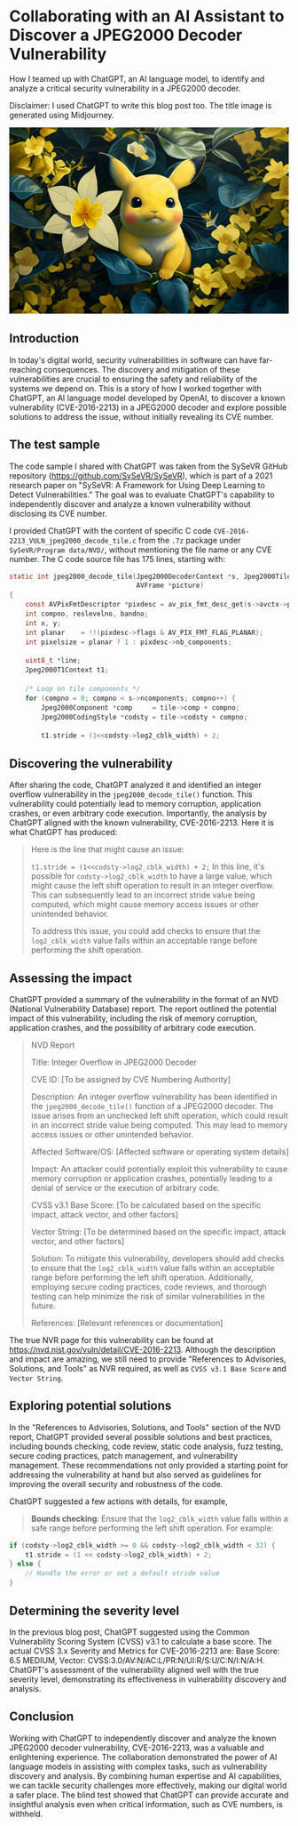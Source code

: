 # Collaborating with an AI Assistant to Discover a JPEG2000 Decoder Vulnerability

How I teamed up with ChatGPT, an AI language model, to identify and analyze a critical security vulnerability in a JPEG2000 decoder.

Disclaimer: I used ChatGPT to write this blog post too. The title image is generated using Midjourney.

![](/images/pikachu_chatgpt.png)

## Introduction

In today's digital world, security vulnerabilities in software can have far-reaching consequences. The discovery and mitigation of these vulnerabilities are crucial to ensuring the safety and reliability of the systems we depend on. This is a story of how I worked together with ChatGPT, an AI language model developed by OpenAI, to discover a known vulnerability (CVE-2016-2213) in a JPEG2000 decoder and explore possible solutions to address the issue, without initially revealing its CVE number.

## The test sample

The code sample I shared with ChatGPT was taken from the SySeVR GitHub repository (https://github.com/SySeVR/SySeVR), which is part of a 2021 research paper on "SySeVR: A Framework for Using Deep Learning to Detect Vulnerabilities." The goal was to evaluate ChatGPT's capability to independently discover and analyze a known vulnerability without disclosing its CVE number.

I provided ChatGPT with the content of specific C code `CVE-2016-2213_VULN_jpeg2000_decode_tile.c` from the `.7z` package under `SySeVR/Program data/NVD/`, without mentioning the file name or any CVE number. The C code source file has 175 lines, starting with:

```C
static int jpeg2000_decode_tile(Jpeg2000DecoderContext *s, Jpeg2000Tile *tile,
                                AVFrame *picture)
{
    const AVPixFmtDescriptor *pixdesc = av_pix_fmt_desc_get(s->avctx->pix_fmt);
    int compno, reslevelno, bandno;
    int x, y;
    int planar    = !!(pixdesc->flags & AV_PIX_FMT_FLAG_PLANAR);
    int pixelsize = planar ? 1 : pixdesc->nb_components;

    uint8_t *line;
    Jpeg2000T1Context t1;

    /* Loop on tile components */
    for (compno = 0; compno < s->ncomponents; compno++) {
        Jpeg2000Component *comp     = tile->comp + compno;
        Jpeg2000CodingStyle *codsty = tile->codsty + compno;

        t1.stride = (1<<codsty->log2_cblk_width) + 2;
```

## Discovering the vulnerability

After sharing the code, ChatGPT analyzed it and identified an integer overflow vulnerability in the `jpeg2000_decode_tile()` function. This vulnerability could potentially lead to memory corruption, application crashes, or even arbitrary code execution. Importantly, the analysis by ChatGPT aligned with the known vulnerability, CVE-2016-2213. Here it is what ChatGPT has produced:

> Here is the line that might cause an issue:
>
> `t1.stride = (1<<codsty->log2_cblk_width) + 2;`
In this line, it's possible for `codsty->log2_cblk_width` to have a large value, which might cause the left shift operation to result in an integer overflow. This can subsequently lead to an incorrect stride value being computed, which might cause memory access issues or other unintended behavior.
>
> To address this issue, you could add checks to ensure that the `log2_cblk_width` value falls within an acceptable range before performing the shift operation.

## Assessing the impact

ChatGPT provided a summary of the vulnerability in the format of an NVD (National Vulnerability Database) report. The report outlined the potential impact of this vulnerability, including the risk of memory corruption, application crashes, and the possibility of arbitrary code execution.

> NVD Report
> 
> Title: Integer Overflow in JPEG2000 Decoder
>
> CVE ID: [To be assigned by CVE Numbering Authority]
>
>Description: An integer overflow vulnerability has been identified in the `jpeg2000_decode_tile()` function of a JPEG2000 decoder. The issue arises from an unchecked left shift operation, which could result in an incorrect stride value being computed. This may lead to memory access issues or other unintended behavior.
>
>Affected Software/OS: [Affected software or operating system details]
>
>Impact: An attacker could potentially exploit this vulnerability to cause memory corruption or application crashes, potentially leading to a denial of service or the execution of arbitrary code.
>
>CVSS v3.1 Base Score: [To be calculated based on the specific impact, attack vector, and other factors]
>
>Vector String: [To be determined based on the specific impact, attack vector, and other factors]
>
>Solution: To mitigate this vulnerability, developers should add checks to ensure that the `log2_cblk_width` value falls within an acceptable range before performing the left shift operation. Additionally, employing secure coding practices, code reviews, and thorough testing can help minimize the risk of similar vulnerabilities in the future.
>
>References: [Relevant references or documentation]

The true NVR page for this vulnerability can be found at <https://nvd.nist.gov/vuln/detail/CVE-2016-2213>. Although the description and impact are amazing, we still need to provide "References to Advisories, Solutions, and Tools" as NVR required, as well as `CVSS v3.1 Base Score` and `Vector String`.

## Exploring potential solutions

In the "References to Advisories, Solutions, and Tools" section of the NVD report, ChatGPT provided several possible solutions and best practices, including bounds checking, code review, static code analysis, fuzz testing, secure coding practices, patch management, and vulnerability management. These recommendations not only provided a starting point for addressing the vulnerability at hand but also served as guidelines for improving the overall security and robustness of the code.

ChatGPT suggested a few actions with details, for example,

> **Bounds checking**: Ensure that the `log2_cblk_width` value falls within a safe range before performing the left shift operation. For example:

```C
if (codsty->log2_cblk_width >= 0 && codsty->log2_cblk_width < 32) {
    t1.stride = (1 << codsty->log2_cblk_width) + 2;
} else {
    // Handle the error or set a default stride value
}
```

## Determining the severity level

In the previous blog post, ChatGPT suggested using the Common Vulnerability Scoring System (CVSS) v3.1 to calculate a base score. The actual CVSS 3.x Severity and Metrics for CVE-2016-2213 are: Base Score: 6.5 MEDIUM, Vector: CVSS:3.0/AV:N/AC:L/PR:N/UI:R/S:U/C:N/I:N/A:H. ChatGPT's assessment of the vulnerability aligned well with the true severity level, demonstrating its effectiveness in vulnerability discovery and analysis.

## Conclusion

Working with ChatGPT to independently discover and analyze the known JPEG2000 decoder vulnerability, CVE-2016-2213, was a valuable and enlightening experience. The collaboration demonstrated the power of AI language models in assisting with complex tasks, such as vulnerability discovery and analysis. By combining human expertise and AI capabilities, we can tackle security challenges more effectively, making our digital world a safer place. The blind test showed that ChatGPT can provide accurate and insightful analysis even when critical information, such as CVE numbers, is withheld.

##